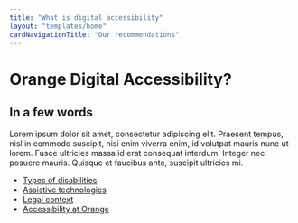 ```yaml
---
title: "What is digital accessibility"
layout: "templates/home"
cardNavigationTitle: "Our recommendations"
---
```


# Orange Digital Accessibility?

## In a few words

Lorem ipsum dolor sit amet, consectetur adipiscing elit. Praesent tempus, nisl in commodo suscipit, nisi enim viverra enim, id volutpat mauris nunc ut lorem. Fusce ultricies massa id erat consequat interdum. Integer nec posuere mauris. Quisque et faucibus ante, suscipit ultricies mi.


<ul class="list-inline">
  <li class="list-inline-item">
    <a href="types-of-disabilities" class="btn btn-secondary btn-sm">Types of disabilities</a>
  </li>
  <li class="list-inline-item">
    <a href="assistive-technologies" class="btn btn-secondary btn-sm">Assistive technologies</a>
  </li>
  <li class="list-inline-item">
    <a href="legal-context" class="btn btn-secondary btn-sm">Legal context</a>
  </li>
  <li class="list-inline-item">
    <a href="accessibility-at-orange" class="btn btn-secondary btn-sm">Accessibility at Orange</a>
  </li>
</ul>
